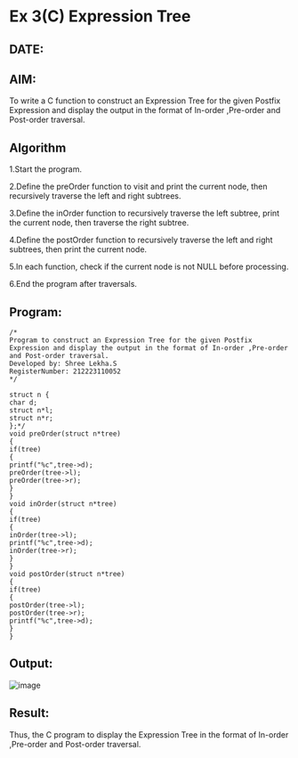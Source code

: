 # Ex 3(C) Expression Tree
## DATE:
## AIM:
To write a C function to construct an Expression Tree for the given Postfix Expression and display the output in the format of In-order ,Pre-order and Post-order traversal.

## Algorithm

1.Start the program.

2.Define the preOrder function to visit and print the current node, then recursively traverse the left and right subtrees.

3.Define the inOrder function to recursively traverse the left subtree, print the current node, then traverse the right subtree.

4.Define the postOrder function to recursively traverse the left and right subtrees, then print the current node.

5.In each function, check if the current node is not NULL before processing.

6.End the program after traversals.

 

## Program:
```
/*
Program to construct an Expression Tree for the given Postfix Expression and display the output in the format of In-order ,Pre-order and Post-order traversal.
Developed by: Shree Lekha.S
RegisterNumber: 212223110052
*/

struct n {
char d;
struct n*l;
struct n*r;
};*/
void preOrder(struct n*tree)
{
if(tree)
{
printf("%c",tree->d);
preOrder(tree->l);
preOrder(tree->r);
}
}
void inOrder(struct n*tree)
{
if(tree)
{
inOrder(tree->l);
printf("%c",tree->d);
inOrder(tree->r);
}
}
void postOrder(struct n*tree)
{
if(tree)
{
postOrder(tree->l);
postOrder(tree->r);
printf("%c",tree->d);
}
}

```

## Output:
![image](https://github.com/user-attachments/assets/9dcb2a9e-a45d-432d-9d59-ca1c977d6b59)


## Result:
Thus, the C program to display the Expression Tree in the format of In-order ,Pre-order and Post-order traversal.
